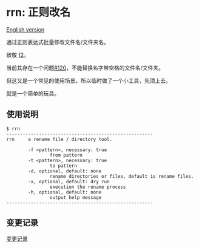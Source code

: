 # rrn: 正则改名

[English version](README.md)

通过正则表达式批量修改文件名/文件夹名。

致敬 [f2](https://github.com/ayoisaiah/f2/)。

当前其存在一个问题[#120](https://github.com/ayoisaiah/f2/issues/120)，不能替换名字带空格的文件名/文件夹。

但这又是一个常见的使用场景。所以临时做了一个小工具，先顶上去。

就是一个简单的玩具。

## 使用说明

```console
$ rrn
------------------------------------------------------
rrn     a rename file / directory tool.

        -f <pattern>, necessary: true
                from pattern
        -t <pattern>, necessary: true
                to pattern
        -d, optional, default: none
                rename directories or files, default is rename files.
        -x, optional, default: dry run
                execution the rename process
        -h, optional, default: none
                output help message
------------------------------------------------------
```

## 变更记录

[变更记录](ChangeLog_cn.md)
